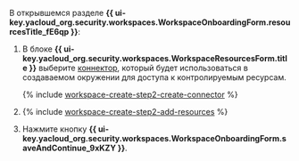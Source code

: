 В открывшемся разделе **{{ ui-key.yacloud_org.security.workspaces.WorkspaceOnboardingForm.resourcesTitle_fE6qp }}**:

1. В блоке **{{ ui-key.yacloud_org.security.workspaces.WorkspaceResourcesForm.title }}** выберите [коннектор](../../security-deck/concepts/workspace.md#connectors), который будет использоваться в создаваемом окружении для доступа к контролируемым ресурсам.

    {% include [workspace-create-step2-create-connector](./workspace-create-step2-create-connector.md) %}

1. {% include [workspace-create-step2-add-resources](./workspace-create-step2-add-resources.md) %}
1. Нажмите кнопку **{{ ui-key.yacloud_org.security.workspaces.WorkspaceOnboardingForm.saveAndContinue_9xKZY }}**.